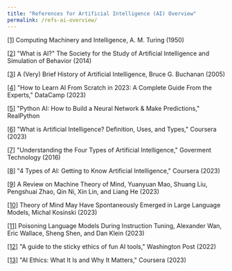 ```yaml
---
title: "References for Artificial Intelligence (AI) Overview"
permalink: /refs-ai-overview/
---
```


[[1]](https://academic.oup.com/mind/article/LIX/236/433/986238?login=false) Computing Machinery and Intelligence, A. M. Turing (1950)

[[2]](https://aisb.org.uk/what-is-ai/) "What is AI?" The Society for the Study of Artificial Intelligence and Simulation of Behavior (2014)

[[3]](https://ojs.aaai.org/aimagazine/index.php/aimagazine/article/view/1848) A (Very) Brief History of Artificial Intelligence, Bruce G. Buchanan (2005)

[[4]](https://www.datacamp.com/blog/how-to-learn-ai)  "How to Learn AI From Scratch in 2023: A Complete Guide From the Experts," DataCamp (2023)

[[5]](https://realpython.com/python-ai-neural-network/) "Python AI: How to Build a Neural Network & Make Predictions," RealPython

[[6]](https://www.coursera.org/articles/what-is-artificial-intelligence) "What is Artificial Intelligence? Definition, Uses, and Types," Coursera (2023)

[[7]](https://www.govtech.com/computing/understanding-the-four-types-of-artificial-intelligence.html#:~:text=There%20are%20four%20types%20of,of%20mind%20and%20self%2Dawareness.) 
"Understanding the Four Types of Artificial Intelligence," Goverment Technology (2016)

[[8]](https://www.coursera.org/articles/types-of-ai) "4 Types of AI: Getting to Know Artificial Intelligence," Coursera (2023)

[[9]](https://arxiv.org/abs/2303.11594) A Review on Machine Theory of Mind, Yuanyuan Mao, Shuang Liu, Pengshuai Zhao, Qin Ni, Xin Lin, and Liang He (2023)

[[10]](https://arxiv.org/abs/2302.02083) Theory of Mind May Have Spontaneously Emerged in Large Language Models, Michal Kosinski (2023)

[[11]](https://arxiv.org/abs/2305.00944) Poisoning Language Models During Instruction Tuning, Alexander Wan, Eric Wallace, Sheng Shen, and Dan Klein (2023)

[[12]](https://www.washingtonpost.com/technology/2022/12/09/chatgpt-lensa-ai-ethics/) "A guide to the sticky ethics of fun AI tools," Washington Post (2022)

[[13]](https://www.coursera.org/articles/ai-ethics) "AI Ethics: What It Is and Why It Matters," Coursera (2023)
